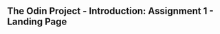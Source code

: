 The Odin Project - Introduction: Assignment 1 - Landing Page
-------------------------------------------------------------
